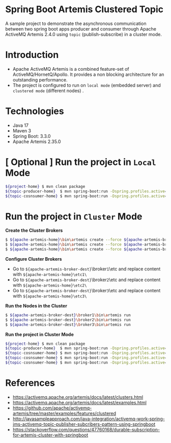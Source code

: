 # Spring Boot Artemis Clustered Topic
  A sample project to demonstrate the asynchronous communication between two spring boot apps producer and consumer through Apache ActiveMQ Artemis 2.4.0 using `topic` (publish-subscribe) in a cluster mode.

# Introduction
- Apache ActiveMQ Artemis is a combined feature-set of ActiveMQ/HornetQ/Apollo. It provides a non blocking architecture for an outstanding performance.
- The project is configured to run on `local mode` (embedded server) and `clustered mode`  (different nodes) .

# Technologies
- Java 17
- Maven 3
- Spring Boot: 3.3.0
- Apache Artemis 2.35.0

# [ Optional ]  Run the project in `Local` Mode

  ```sh
${project-home} $ mvn clean package
${topic-producer-home}  $ mvn spring-boot:run -Dspring.profiles.active=local
${topic-cosnsumer-home} $ mvn spring-boot:run -Dspring.profiles.active=local
```

# Run the project in `Cluster` Mode


**Create the Cluster Brokers**

```sh
$ ${apache-artemis-home}\bin\artemis create --force ${apache-artemis-broker-dest}\broker1
$ ${apache-artemis-home}\bin\artemis create --force ${apache-artemis-broker-dest}\broker2
$ ${apache-artemis-home}\bin\artemis create --force ${apache-artemis-broker-dest}\broker3
```

**Configure Cluster Brokers**
  - Go to `${apache-artemis-broker-dest}`\broker`1`\etc and replace content with `${apache-artemis-home}\etc1\`
  - Go to `${apache-artemis-broker-dest}`\broker`2`\etc and replace content with `${apache-artemis-home}\etc2\`
  - Go to `${apache-artemis-broker-dest}`\broker`3`\etc and replace content with `${apache-artemis-home}\etc3\`
  
**Run the Nodes in the Cluster**
```sh
$ ${apache-artemis-broker-dest}\broker1\bin\artemis run
$ ${apache-artemis-broker-dest}\broker2\bin\artemis run
$ ${apache-artemis-broker-dest}\broker3\bin\artemis run
```

**Run the project in Cluster Mode**
  
  ```sh
${project-home} $ mvn clean package
${topic-producer-home}  $ mvn spring-boot:run -Dspring.profiles.active=clustered-queue
${topic-cosnsumer-home} $ mvn spring-boot:run -Dspring.profiles.active=node1
${topic-cosnsumer-home} $ mvn spring-boot:run -Dspring.profiles.active=node2
${topic-cosnsumer-home} $ mvn spring-boot:run -Dspring.profiles.active=node3
```


# References

- https://activemq.apache.org/artemis/docs/latest/clusters.html
- https://activemq.apache.org/artemis/docs/latest/examples.html
- https://github.com/apache/activemq-artemis/tree/master/examples/features/clustered
- http://javasampleapproach.com/java-integration/activemq-work-spring-jms-activemq-topic-publisher-subcribers-pattern-using-springboot
- https://stackoverflow.com/questions/47760168/durable-subscription-for-artemis-cluster-with-springboot
